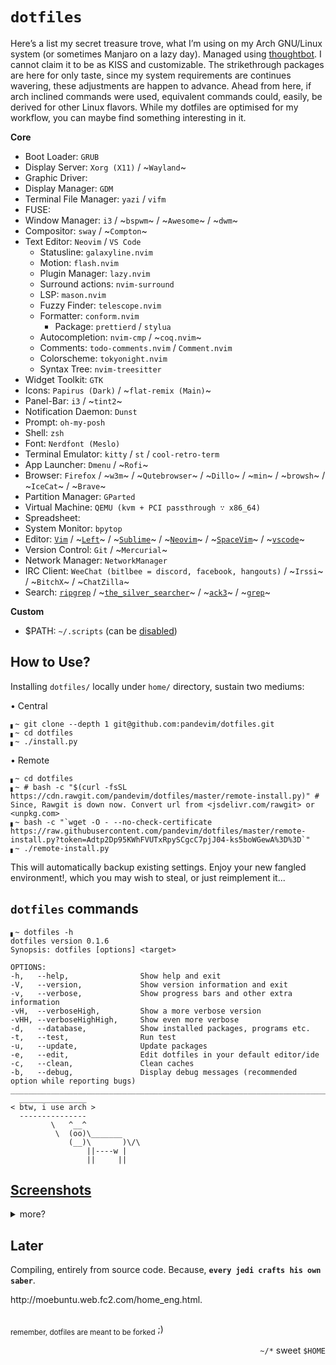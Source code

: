 # `dotfiles`
Here’s a list my secret treasure trove, what I’m using on my Arch GNU/Linux system (or sometimes Manjaro on a lazy day). Managed using [thoughtbot](https://github.com/thoughtbot/rcm). I cannot claim it to be as KISS and customizable. The strikethrough packages are here for only taste, since my system requirements are continues wavering, these adjustments are happen to advance. Ahead from here, if arch inclined commands were used, equivalent commands could, easily, be derived for other Linux flavors. While my dotfiles are optimised for my workflow, you can maybe find something interesting in it.

**Core**
- Boot Loader: `GRUB`
- Display Server: `Xorg (X11)` / ~`Wayland`~
- Graphic Driver: 
- Display Manager: `GDM`
- Terminal File Manager: `yazi` / `vifm`
- FUSE: 
- Window Manager: `i3` / ~`bspwm`~ / ~`Awesome`~ / ~`dwm`~
- Compositor: `sway` / ~`Compton`~
- Text Editor: `Neovim` / `VS Code`
  - Statusline: `galaxyline.nvim`
  - Motion: `flash.nvim`
  - Plugin Manager: `lazy.nvim`
  - Surround actions: `nvim-surround`
  - LSP: `mason.nvim`
  - Fuzzy Finder: `telescope.nvim`
  - Formatter: `conform.nvim`
      - Package: `prettierd` / `stylua`
  - Autocompletion: `nvim-cmp` / ~`coq.nvim`~
  - Comments: `todo-comments.nvim` / `Comment.nvim`
  - Colorscheme: `tokyonight.nvim`
  - Syntax Tree: `nvim-treesitter`
- Widget Toolkit: `GTK`
- Icons: `Papirus (Dark)` / ~`flat-remix (Main)`~
- Panel-Bar: `i3` / ~`tint2`~
- Notification Daemon: `Dunst`
- Prompt: `oh-my-posh`
- Shell: `zsh`
- Font: `Nerdfont (Meslo)`
- Terminal Emulator: `kitty` / `st` / `cool-retro-term`
- App Launcher: `Dmenu` / ~`Rofi`~
- Browser: `Firefox` / ~`w3m`~ / ~`Qutebrowser`~ / ~`Dillo`~ / ~`min`~ / ~`browsh`~ / ~`IceCat`~ / ~`Brave`~ 
- Partition Manager: `GParted`
- Virtual Machine: `QEMU (kvm + PCI passthrough ∵ x86_64)`
- Spreadsheet: 
- System Monitor: `bpytop`
- Editor: [`Vim`](https://github.com/vim/vim) / ~[`Left`](https://github.com/hundredrabbits/Left)~ / ~[`Sublime`](http://www.sublimetext.com/)~ / ~[`Neovim`](https://github.com/neovim/neovim)~ / ~[`SpaceVim`](https://github.com/SpaceVim/SpaceVim)~ / ~[`vscode`](https://github.com/microsoft/vscode)~
- Version Control: `Git` / ~`Mercurial`~
- Network Manager: `NetworkManager` 
- IRC Client: `WeeChat (bitlbee = discord, facebook, hangouts)` / ~`Irssi`~ / ~`BitchX`~ / ~`ChatZilla`~
- Search: [`ripgrep`](https://github.com/BurntSushi/ripgrep) / ~[`the_silver_searcher`](https://github.com/ggreer/the_silver_searcher)~ / ~[`ack3`](https://github.com/beyondgrep/ack3/)~ / ~[`grep`](https://github.com/zevweiss/grep)~

**Custom**
- $PATH: `~/.scripts` (can be [disabled](./install.py))


## How to Use?
Installing `dotfiles/` locally under `home/` directory, sustain two mediums:  

• Central
```shell
▖~ git clone --depth 1 git@github.com:pandevim/dotfiles.git
▖~ cd dotfiles
▖~ ./install.py
```
• Remote
```shell
▖~ cd dotfiles
▖~ # bash -c "$(curl -fsSL https://cdn.rawgit.com/pandevim/dotfiles/master/remote-install.py)" # Since, Rawgit is down now. Convert url from <jsdelivr.com/rawgit> or <unpkg.com>
▖~ bash -c "`wget -O - --no-check-certificate https://raw.githubusercontent.com/pandevim/dotfiles/master/remote-install.py?token=Adtp2Dp95KWhFVUTxRpySCgcC7pjJ04-ks5boWGewA%3D%3D`"
▖~ ./remote-install.py
```
This will automatically backup existing settings. Enjoy your new fangled environment!, which you may wish to steal, or just reimplement it...

## `dotfiles` commands
```
▖~ dotfiles -h
dotfiles version 0.1.6
Synopsis: dotfiles [options] <target>

OPTIONS:
-h,   --help,                Show help and exit
-V,   --version,             Show version information and exit
-v,   --verbose,             Show progress bars and other extra information
-vH,  --verboseHigh,         Show a more verbose version
-vHH, --verboseHighHigh,     Show even more verbose
-d,   --database,            Show installed packages, programs etc. 
-t,   --test,                Run test
-u,   --update,              Update packages
-e,   --edit,                Edit dotfiles in your default editor/ide
-c,   --clean,               Clean caches
-b,   --debug,               Display debug messages (recommended option while reporting bugs)
___________________________________________________________________________________________________________
  _______________
< btw, i use arch >
  ---------------
         \   ^__^ 
          \  (oo)\_______
             (__)\       )\/\
                 ||----w |
                 ||     ||
```

## [Screenshots](https://www.reddit.com/r/unixporn/)
<details>
<summary>more?</summary><br />

### Zsh
![]()

### Neovim
![]()

</details>

## Later
Compiling, entirely from source code. Because, **`every jedi crafts his own saber`**.
<!-- Motivation -->http://moebuntu.web.fc2.com/home_eng.html.
##
<sub>remember, dotfiles are meant to be forked</sub> ;)
<p align='right'><code>~/*</code> sweet <code>$HOME</code></p>
